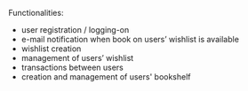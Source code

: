 Functionalities:
- user registration / logging-on
- e-mail notification when book on users’ wishlist is available 
- wishlist creation
- management of users’ wishlist 
- transactions between users
- creation and management of users' bookshelf
